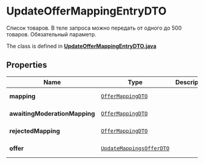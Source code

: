 

# UpdateOfferMappingEntryDTO

Список товаров.  В теле запроса можно передать от одного до 500 товаров.  Обязательный параметр. 

The class is defined in **[UpdateOfferMappingEntryDTO.java](../../src/main/java/org/openapitools/model/UpdateOfferMappingEntryDTO.java)**

## Properties

Name | Type | Description | Notes
------------ | ------------- | ------------- | -------------
**mapping** | [`OfferMappingDTO`](OfferMappingDTO.md) |  |  [optional property]
**awaitingModerationMapping** | [`OfferMappingDTO`](OfferMappingDTO.md) |  |  [optional property]
**rejectedMapping** | [`OfferMappingDTO`](OfferMappingDTO.md) |  |  [optional property]
**offer** | [`UpdateMappingsOfferDTO`](UpdateMappingsOfferDTO.md) |  |  [optional property]







